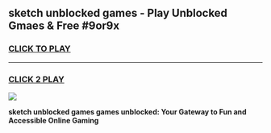 
## sketch unblocked games - Play Unblocked Gmaes & Free #9or9x
<h3>
<a href="https://news.freeplayer.one?title=sketch_unblocked_games&ref=24F">CLICK TO PLAY</a></h3>
<hr>

<h3>
<a href="https://news.freeplayer.one?title=sketch_unblocked_games&ref=24F">CLICK 2 PLAY</a>
  
</h3>

<a href="https://news.freeplayer.one?title=sketch_unblocked_games&ref=24F/"><img src="https://clearcache.store/games.png"></a>


**sketch unblocked games games unblocked: Your Gateway to Fun and Accessible Online Gaming**
